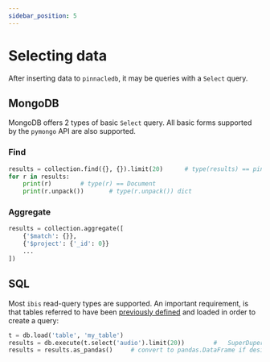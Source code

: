 ```yaml
---
sidebar_position: 5
---
```


# Selecting data

After inserting data to `pinnacledb`, it may be queries with a `Select` query.

## MongoDB

MongoDB offers 2 types of basic `Select` query. All basic forms supported by the `pymongo` API are also supported.

### Find

```python
results = collection.find({}, {}).limit(20)      # type(results) == pinnacledb.base.cursor.SuperDuperCursor
for r in results:
    print(r)        # type(r) == Document
    print(r.unpack())       # type(r.unpack()) dict
```

### Aggregate

```python
results = collection.aggregate([
    {'$match': {}},
    {'$project': {'_id': 0}}
    ...
])
```

## SQL

Most `ibis` read-query types are supported. An important requirement, is that tables referred to have 
been [previously defined](./data_encodings_and_schemas.md) and loaded in order to create a query:

```python
t = db.load('table', 'my_table')
results = db.execute(t.select('audio').limit(20))        #   SuperDuperCursor
results = results.as_pandas()     # convert to pandas.DataFrame if desired
```